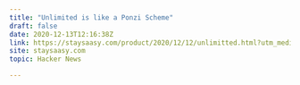 ```yaml
---
title: "Unlimited is like a Ponzi Scheme"
draft: false
date: 2020-12-13T12:16:38Z
link: https://staysaasy.com/product/2020/12/12/unlimitted.html?utm_medium=RSS&utm_source=hune
site: staysaasy.com
topic: Hacker News  

---
```

